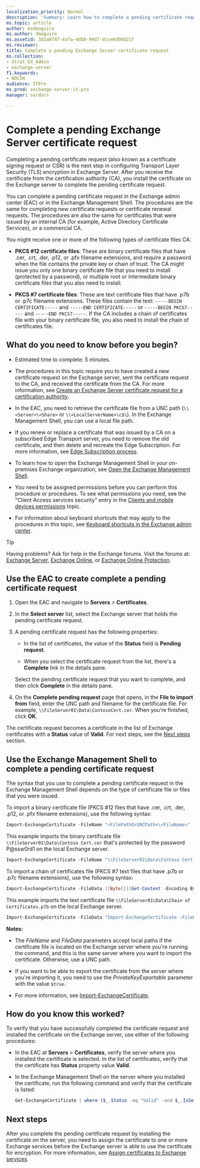 ```yaml
---
localization_priority: Normal
description: 'Summary: Learn how to complete a pending certificate request in Exchange Server after you receive the certificate from the certification authority.'
ms.topic: article
author: msdmaguire
ms.author: dmaguire
ms.assetid: 3d2a8747-4afa-4db8-94d7-dcce6d90d21f
ms.reviewer:
title: Complete a pending Exchange Server certificate request
ms.collection:
- Strat_EX_Admin
- exchange-server
f1.keywords:
- NOCSH
audience: ITPro
ms.prod: exchange-server-it-pro
manager: serdars

---
```


# Complete a pending Exchange Server certificate request

Completing a pending certificate request (also known as a certificate signing request or CSR) is the next step in configuring Transport Layer Security (TLS) encryption in Exchange Server. After you receive the certificate from the certification authority (CA), you install the certificate on the Exchange server to complete the pending certificate request.

You can complete a pending certificate request in the Exchange admin center (EAC) or in the Exchange Management Shell. The procedures are the same for completing new certificate requests or certificate renewal requests. The procedures are also the same for certificates that were issued by an internal CA (for example, Active Directory Certificate Services), or a commercial CA.

You might receive one or more of the following types of certificate files CA:

- **PKCS #12 certificate files**: These are binary certificate files that have .cer, .crt, .der, .p12, or .pfx filename extensions, and require a password when the file contains the private key or chain of trust. The CA might issue you only one binary certificate file that you need to install (protected by a password), or multiple root or intermediate binary certificate files that you also need to install.

- **PKCS #7 certificate files**: These are text certificate files that have .p7b or .p7c filename extensions. These files contain the text: `-----BEGIN CERTIFICATE-----` and `-----END CERTIFICATE-----` or `-----BEGIN PKCS7-----` and `-----END PKCS7-----`. If the CA includes a chain of certificates file with your binary certificate file, you also need to install the chain of certificates file.

## What do you need to know before you begin?

- Estimated time to complete: 5 minutes.

- The procedures in this topic require you to have created a new certificate request on the Exchange server, sent the certificate request to the CA, and received the certificate from the CA. For more information, see [Create an Exchange Server certificate request for a certification authority](create-ca-certificate-requests.md).

- In the EAC, you need to retrieve the certificate file from a UNC path (`\\<Server>\<Share>` or `\\<LocalServerName>\c$\`). In the Exchange Management Shell, you can use a local file path.

- If you renew or replace a certificate that was issued by a CA on a subscribed Edge Transport server, you need to remove the old certificate, and then delete and recreate the Edge Subscription. For more information, see [Edge Subscription process](../edge-transport-servers/edge-subscriptions.md#edge-subscription-process).

- To learn how to open the Exchange Management Shell in your on-premises Exchange organization, see [Open the Exchange Management Shell](https://docs.microsoft.com/powershell/exchange/open-the-exchange-management-shell).

- You need to be assigned permissions before you can perform this procedure or procedures. To see what permissions you need, see the "Client Access services security" entry in the [Clients and mobile devices permissions](../../permissions/feature-permissions/client-and-mobile-device-permissions.md) topic.

- For information about keyboard shortcuts that may apply to the procedures in this topic, see [Keyboard shortcuts in the Exchange admin center](../../about-documentation/exchange-admin-center-keyboard-shortcuts.md).

> [!TIP]
> Having problems? Ask for help in the Exchange forums. Visit the forums at: [Exchange Server](https://go.microsoft.com/fwlink/p/?linkId=60612), [Exchange Online](https://go.microsoft.com/fwlink/p/?linkId=267542), or [Exchange Online Protection](https://go.microsoft.com/fwlink/p/?linkId=285351).

## Use the EAC to create complete a pending certificate request

1. Open the EAC and navigate to **Servers** \> **Certificates**.

2. In the **Select server** list, select the Exchange server that holds the pending certificate request.

3. A pending certificate request has the following properties:

   - In the list of certificates, the value of the **Status** field is **Pending request**.

   - When you select the certificate request from the list, there's a **Complete** link in the details pane.

   Select the pending certificate request that you want to complete, and then click **Complete** in the details pane.

4. On the **Complete pending request** page that opens, in the **File to import from** field, enter the UNC path and filename for the certificate file. For example, `\\FileServer01\Data\ContosoCert.cer`. When you're finished, click **OK**.

The certificate request becomes a certificate in the list of Exchange certificates with a **Status** value of **Valid**. For next steps, see the [Next steps](#next-steps) section.

## Use the Exchange Management Shell to complete a pending certificate request

The syntax that you use to complete a pending certificate request in the Exchange Management Shell depends on the type of certificate file or files that you were issued.

To import a binary certificate file (PKCS #12 files that have .cer, .crt, .der, .p12, or .pfx filename extensions), use the following syntax:

```PowerShell
Import-ExchangeCertificate -FileName "<FilePathOrUNCPath>\<FileName>" [-Password (ConvertTo-SecureString -String '<Password> ' -AsPlainText -Force)] [-PrivateKeyExportable <$true | $false>] [-Server <ServerIdentity>]
```

This example imports the binary certificate file `\\FileServer01\Data\Contoso Cert.cer` that's protected by the password P@ssw0rd1 on the local Exchange server.

```PowerShell
Import-ExchangeCertificate -FileName "\\FileServer01\Data\Contoso Cert.cer" -Password (ConvertTo-SecureString -String 'P@ssw0rd1' -AsPlainText -Force)
```

To import a chain of certificates file (PKCS #7 text files that have .p7b or .p7c filename extensions), use the following syntax:

```PowerShell
Import-ExchangeCertificate -FileData ([Byte[]](Get-Content -Encoding Byte -Path "<FilePathOrUNCPath>" -ReadCount 0))]
```

This example imports the text certificate file `\\FileServer01\Data\Chain of Certificates.p7b` on the local Exchange server.

```PowerShell
Import-ExchangeCertificate -FileData "Import-ExchangeCertificate -FileData ([Byte[]](Get-Content -Encoding Byte -Path "\\FileServer01\Data\Chain of Certificates.p7b" -ReadCount 0))]
```

 **Notes:**

- The _FileName_ and _FileData_ parameters accept local paths if the certificate file is located on the Exchange server where you're running the command, and this is the same server where you want to import the certificate. Otherwise, use a UNC path.

- If you want to be able to export the certificate from the server where you're importing it, you need to use the _PrivateKeyExportable_ parameter with the value `$true`.

- For more information, see [Import-ExchangeCertificate](https://docs.microsoft.com/powershell/module/exchange/import-exchangecertificate).

## How do you know this worked?

To verify that you have successfully completed the certificate request and installed the certificate on the Exchange server, use either of the following procedures:

- In the EAC at **Servers** \> **Certificates**, verify the server where you installed the certificate is selected. In the list of certificates, verify that the certificate has **Status** property value **Valid**.

- In the Exchange Management Shell on the server where you installed the certificate, run the following command and verify that the certificate is listed:

  ```PowerShell
  Get-ExchangeCertificate | where {$_.Status -eq "Valid" -and $_.IsSelfSigned -eq $false} | Format-List FriendlyName,Subject,CertificateDomains,Thumbprint
  ```

## Next steps

After you complete the pending certificate request by installing the certificate on the server, you need to assign the certificate to one or more Exchange services before the Exchange server is able to use the certificate for encryption. For more information, see [Assign certificates to Exchange services](assign-certificates-to-services.md).
